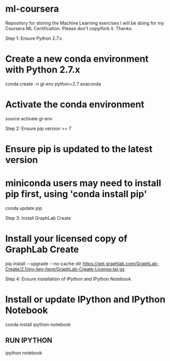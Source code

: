 # ml-coursera

Repository for storing the Machine Learning exercises I will be doing for my Coursera ML Certification. 
Please don't copy/fork it. Thanks.



Step 1: Ensure Python 2.7.x
# Create a new conda environment with Python 2.7.x
conda create -n gl-env python=2.7 anaconda

# Activate the conda environment
source activate gl-env


Step 2: Ensure pip version >= 7
# Ensure pip is updated to the latest version
# miniconda users may need to install pip first, using 'conda install pip'
conda update pip


Step 3: Install GraphLab Create
# Install your licensed copy of GraphLab Create
pip install --upgrade --no-cache-dir https://get.graphlab.com/GraphLab-Create/2.1/my-key-here/GraphLab-Create-License.tar.gz


Step 4: Ensure installation of IPython and IPython Notebook
# Install or update IPython and IPython Notebook
conda install ipython-notebook


## RUN IPYTHON
ipython notebook